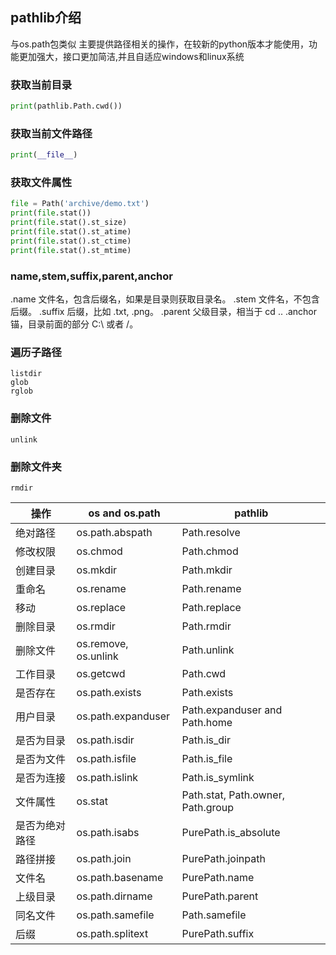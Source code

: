 ## pathlib介绍
与os.path包类似 主要提供路径相关的操作，在较新的python版本才能使用，功能更加强大，接口更加简洁,并且自适应windows和linux系统

### 获取当前目录
```python
print(pathlib.Path.cwd())
```

### 获取当前文件路径
```python
print(__file__)
```

### 获取文件属性
```python
file = Path('archive/demo.txt')
print(file.stat())
print(file.stat().st_size)
print(file.stat().st_atime)
print(file.stat().st_ctime)
print(file.stat().st_mtime)
```

### name,stem,suffix,parent,anchor
.name 文件名，包含后缀名，如果是目录则获取目录名。
.stem 文件名，不包含后缀。
.suffix 后缀，比如 .txt, .png。
.parent 父级目录，相当于 cd ..
.anchor 锚，目录前面的部分 C:\ 或者 /。


### 遍历子路径
```
listdir
glob
rglob

```

### 删除文件
```
unlink
```

### 删除文件夹
```
rmdir
```

操作 | os and os.path | pathlib
---|----------------|--------
绝对路径 | os.path.abspath | Path.resolve
修改权限 | os.chmod | Path.chmod
创建目录 | os.mkdir | Path.mkdir
重命名 | os.rename | Path.rename
移动 | os.replace | Path.replace
删除目录 | os.rmdir | Path.rmdir
删除文件 | os.remove, os.unlink | Path.unlink
工作目录 | os.getcwd | Path.cwd
是否存在 | os.path.exists | Path.exists
用户目录 | os.path.expanduser | Path.expanduser and Path.home
是否为目录 | os.path.isdir | Path.is_dir
是否为文件 | os.path.isfile | Path.is_file
是否为连接 | os.path.islink | Path.is_symlink
文件属性 | os.stat | Path.stat, Path.owner, Path.group
是否为绝对路径 | os.path.isabs | PurePath.is_absolute
路径拼接 | os.path.join | PurePath.joinpath
文件名 | os.path.basename | PurePath.name
上级目录 | os.path.dirname | PurePath.parent
同名文件 | os.path.samefile | Path.samefile
后缀 | os.path.splitext | PurePath.suffix